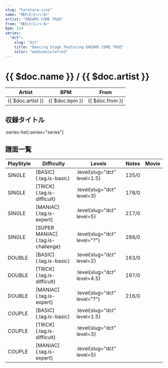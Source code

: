 ```yaml
---
slug: "haretara-iine"
name: "晴れたらいいね"
artist: "DREAMS COME TRUE"
from: "晴れたらいいね"
bpm: 124
series:
  "dct":
    slug: "dct"
    title: "Dancing Stage featuring DREAMS COME TRUE"
    color: "mediumvioletred"
---
```


# {{ $doc.name }} / {{ $doc.artist }}

|Artist|BPM|From|
|------|---|----|
|{{ $doc.artist }}|{{ $doc.bpm }}|{{ $doc.from }}|

## 収録タイトル

:series-list{:series="series"}

## 譜面一覧

|PlayStyle|Difficulty|Levels|Notes|Movie|
|---------|----------|------|-----|-----|
|SINGLE|[BASIC]{.tag.is-basic}|:level{slug="dct" level=1.5}|135/0||
|SINGLE|[TRICK]{.tag.is-difficult}|:level{slug="dct" level=3}|178/0||
|SINGLE|[MANIAC]{.tag.is-expert}|:level{slug="dct" level=5}|217/0||
|SINGLE|[SUPER MANIAC]{.tag.is-challenge}|:level{slug="dct" level="?"}|288/0||
|DOUBLE|[BASIC]{.tag.is-basic}|:level{slug="dct" level=2}|163/0||
|DOUBLE|[TRICK]{.tag.is-difficult}|:level{slug="dct" level=4.5}|197/0||
|DOUBLE|[MANIAC]{.tag.is-expert}|:level{slug="dct" level="?"}|216/0||
|COUPLE|[BASIC]{.tag.is-basic}|:level{slug="dct" level=1.5}|||
|COUPLE|[TRICK]{.tag.is-difficult}|:level{slug="dct" level=3}|||
|COUPLE|[MANIAC]{.tag.is-expert}|:level{slug="dct" level=5}|||

